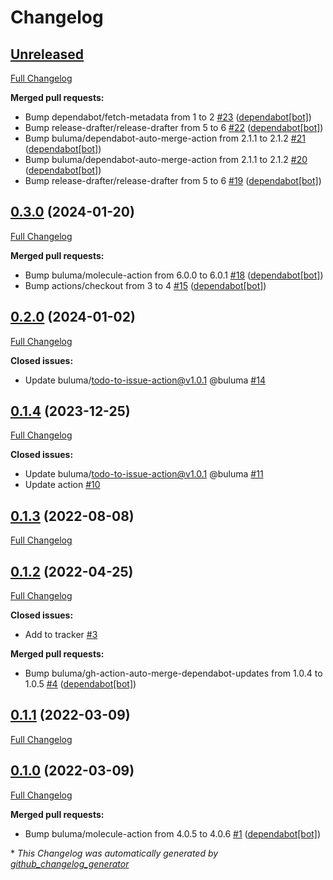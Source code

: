 # Changelog

## [Unreleased](https://github.com/buluma/ansible-role-powertools/tree/HEAD)

[Full Changelog](https://github.com/buluma/ansible-role-powertools/compare/0.3.0...HEAD)

**Merged pull requests:**

- Bump dependabot/fetch-metadata from 1 to 2 [\#23](https://github.com/buluma/ansible-role-powertools/pull/23) ([dependabot[bot]](https://github.com/apps/dependabot))
- Bump release-drafter/release-drafter from 5 to 6 [\#22](https://github.com/buluma/ansible-role-powertools/pull/22) ([dependabot[bot]](https://github.com/apps/dependabot))
- Bump buluma/dependabot-auto-merge-action from 2.1.1 to 2.1.2 [\#21](https://github.com/buluma/ansible-role-powertools/pull/21) ([dependabot[bot]](https://github.com/apps/dependabot))
- Bump buluma/dependabot-auto-merge-action from 2.1.1 to 2.1.2 [\#20](https://github.com/buluma/ansible-role-powertools/pull/20) ([dependabot[bot]](https://github.com/apps/dependabot))
- Bump release-drafter/release-drafter from 5 to 6 [\#19](https://github.com/buluma/ansible-role-powertools/pull/19) ([dependabot[bot]](https://github.com/apps/dependabot))

## [0.3.0](https://github.com/buluma/ansible-role-powertools/tree/0.3.0) (2024-01-20)

[Full Changelog](https://github.com/buluma/ansible-role-powertools/compare/0.2.0...0.3.0)

**Merged pull requests:**

- Bump buluma/molecule-action from 6.0.0 to 6.0.1 [\#18](https://github.com/buluma/ansible-role-powertools/pull/18) ([dependabot[bot]](https://github.com/apps/dependabot))
- Bump actions/checkout from 3 to 4 [\#15](https://github.com/buluma/ansible-role-powertools/pull/15) ([dependabot[bot]](https://github.com/apps/dependabot))

## [0.2.0](https://github.com/buluma/ansible-role-powertools/tree/0.2.0) (2024-01-02)

[Full Changelog](https://github.com/buluma/ansible-role-powertools/compare/0.1.4...0.2.0)

**Closed issues:**

- Update buluma/todo-to-issue-action@v1.0.1 @buluma [\#14](https://github.com/buluma/ansible-role-powertools/issues/14)

## [0.1.4](https://github.com/buluma/ansible-role-powertools/tree/0.1.4) (2023-12-25)

[Full Changelog](https://github.com/buluma/ansible-role-powertools/compare/0.1.3...0.1.4)

**Closed issues:**

- Update buluma/todo-to-issue-action@v1.0.1 @buluma [\#11](https://github.com/buluma/ansible-role-powertools/issues/11)
- Update action [\#10](https://github.com/buluma/ansible-role-powertools/issues/10)

## [0.1.3](https://github.com/buluma/ansible-role-powertools/tree/0.1.3) (2022-08-08)

[Full Changelog](https://github.com/buluma/ansible-role-powertools/compare/0.1.2...0.1.3)

## [0.1.2](https://github.com/buluma/ansible-role-powertools/tree/0.1.2) (2022-04-25)

[Full Changelog](https://github.com/buluma/ansible-role-powertools/compare/0.1.1...0.1.2)

**Closed issues:**

- Add to tracker [\#3](https://github.com/buluma/ansible-role-powertools/issues/3)

**Merged pull requests:**

- Bump buluma/gh-action-auto-merge-dependabot-updates from 1.0.4 to 1.0.5 [\#4](https://github.com/buluma/ansible-role-powertools/pull/4) ([dependabot[bot]](https://github.com/apps/dependabot))

## [0.1.1](https://github.com/buluma/ansible-role-powertools/tree/0.1.1) (2022-03-09)

[Full Changelog](https://github.com/buluma/ansible-role-powertools/compare/0.1.0...0.1.1)

## [0.1.0](https://github.com/buluma/ansible-role-powertools/tree/0.1.0) (2022-03-09)

[Full Changelog](https://github.com/buluma/ansible-role-powertools/compare/ead65659411383fda3d66fa8dd3b6fbd7ff869cb...0.1.0)

**Merged pull requests:**

- Bump buluma/molecule-action from 4.0.5 to 4.0.6 [\#1](https://github.com/buluma/ansible-role-powertools/pull/1) ([dependabot[bot]](https://github.com/apps/dependabot))



\* *This Changelog was automatically generated by [github_changelog_generator](https://github.com/github-changelog-generator/github-changelog-generator)*
